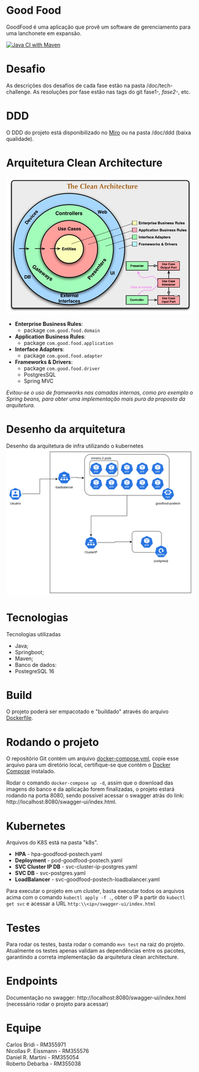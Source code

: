 
# Good Food

GoodFood é uma aplicação que provê um software de gerenciamento para uma lanchonete em expansão.

[![Java CI with Maven](https://github.com/carlosbridi/goodfood-postech/actions/workflows/maven.yml/badge.svg)](https://github.com/carlosbridi/goodfood-postech/actions/workflows/maven.yml)

# Desafio

As descrições dos desafios de cada fase estão na pasta /doc/tech-challenge.
As resoluções por fase estão nas tags do git fase1-*, fase2-*, etc.


# DDD

O DDD do projeto está disponibilizado no [Miro](https://miro.com/app/board/uXjVKTxXwGc=/?share_link_id=520536120828) ou na pasta /doc/ddd (baixa qualidade).


# Arquitetura Clean Architecture

![clean-arch](/doc/clean-architecture.jpg?raw=true)
- **Enterprise Business Rules**:
  - package `com.good.food.domain`
- **Application Business Rules**:
  - package `com.good.food.application`
- **Interface Adapters**:
  - package `com.good.food.adapter`
- **Frameworks & Drivers**:
  - package `com.good.food.driver`
  - PostgresSQL
  - Spring MVC

*Evitou-se o uso de frameworks nas camadas internas, como pro exemplo o Spring beans, para obter uma implementação mais pura da proposta da arquitetura.*

# Desenho da arquitetura
Desenho da arquitetura de infra utilizando o kubernetes
![Desenho da arquitetura](./doc/desenho_arquitetura.png?raw=true)


# Tecnologias

Tecnologias utilizadas
- Java;
- Springboot;
- Maven;
- Banco de dados:
- PostegreSQL 16


# Build
O projeto poderá ser empacotado e "buildado" através do arquivo [Dockerfile](https://github.com/carlosbridi/goodfood-postech/blob/main/Dockefile).

# Rodando o projeto

O repositório Git contém um arquivo [docker-compose.yml](https://github.com/carlosbridi/goodfood-postech/blob/main/docker-compose.yml), copie esse arquivo para um diretório local, certifique-se que contém o [Docker Compose](https://docs.docker.com/compose/install/) instalado.

Rodar o comando `docker-compose up -d`, assim que o download das imagens do banco e da aplicação forem finalizadas, o projeto estará rodando na porta 8080, sendo possível acessar o swagger atrás do link: http://localhost:8080/swagger-ui/index.html.

# Kubernetes 

Arquivos do K8S está na pasta "k8s".
 * **HPA** - hpa-goodfood-postech.yaml
 * **Deployment** - pod-goodfood-postech.yaml
 * **SVC Cluster IP DB** - svc-cluster-ip-postgres.yaml
 * **SVC DB** - svc-postgres.yaml
 * **LoadBalancer** - svc-goodfood-postech-loadbalancer.yaml
 
Para executar o projeto em um cluster, basta executar todos os arquivos acima com o comando `kubectl apply -f .`, obter o IP a partir do `kubectl get svc` e acessar a URL `http:\\<ip>/swagger-ui/index.html`

# Testes
Para rodar os testes, basta rodar o comando `mvn test` na raiz do projeto.
Atualmente os testes apenas validam as dependências entre os pacotes, garantindo a correta implementação da arquitetura clean architecture.

# Endpoints
Documentação no swagger: http://localhost:8080/swagger-ui/index.html (necessário rodar o projeto para acessar)

# Equipe
Carlos Bridi - RM355971  
Nicollas P. Eissmann - RM355576  
Daniel R. Martini - RM355054  
Roberto Debarba - RM355038  

